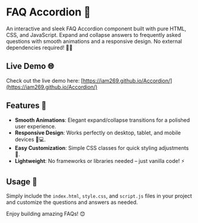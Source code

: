 # FAQ Accordion 🎯

An interactive and sleek FAQ Accordion component built with pure HTML, CSS, and JavaScript. Expand and collapse answers to frequently asked questions with smooth animations and a responsive design. No external dependencies required! 🚀✨

## Live Demo 🌐
Check out the live demo here: [https://iam269.github.io/Accordion/](https://iam269.github.io/Accordion/)

## Features 🎉
- **Smooth Animations**: Elegant expand/collapse transitions for a polished user experience.
- **Responsive Design**: Works perfectly on desktop, tablet, and mobile devices 📱💻.
- **Easy Customization**: Simple CSS classes for quick styling adjustments 🎨.
- **Lightweight**: No frameworks or libraries needed – just vanilla code! ⚡

## Usage 📖
Simply include the `index.html`, `style.css`, and `script.js` files in your project and customize the questions and answers as needed.

Enjoy building amazing FAQs! 😊